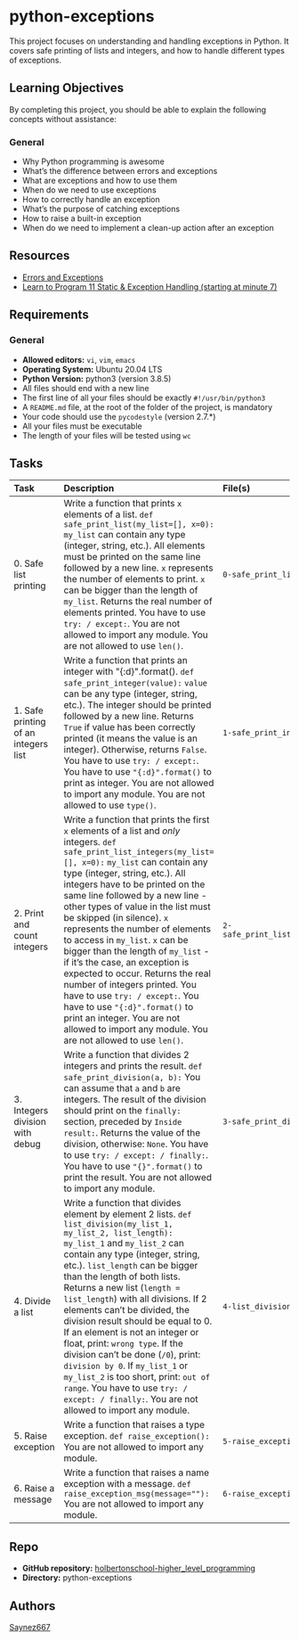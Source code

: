 # python-exceptions

This project focuses on understanding and handling exceptions in Python. It covers safe printing of lists and integers, and how to handle different types of exceptions.

## Learning Objectives

By completing this project, you should be able to explain the following concepts without assistance:

### General

*   Why Python programming is awesome
*   What’s the difference between errors and exceptions
*   What are exceptions and how to use them
*   When do we need to use exceptions
*   How to correctly handle an exception
*   What’s the purpose of catching exceptions
*   How to raise a built-in exception
*   When do we need to implement a clean-up action after an exception

## Resources

*   [Errors and Exceptions](https://docs.python.org/3/tutorial/errors.html)
*   [Learn to Program 11 Static & Exception Handling (starting at minute 7)](https://www.youtube.com/watch?v=hWxszZ9vc-o)

## Requirements

### General

*   **Allowed editors:** `vi`, `vim`, `emacs`
*   **Operating System:** Ubuntu 20.04 LTS
*   **Python Version:** python3 (version 3.8.5)
*   All files should end with a new line
*   The first line of all your files should be exactly `#!/usr/bin/python3`
*   A `README.md` file, at the root of the folder of the project, is mandatory
*   Your code should use the `pycodestyle` (version 2.7.*)
*   All your files must be executable
*   The length of your files will be tested using `wc`

## Tasks

| Task                                                          | Description                                                                                                                                                                                                                                                                                                                                      | File(s)                      |
| :------------------------------------------------------------ | :----------------------------------------------------------------------------------------------------------------------------------------------------------------------------------------------------------------------------------------------------------------------------------------------------------------------------------------------- | :--------------------------- |
| 0\. Safe list printing                                        | Write a function that prints `x` elements of a list.  `def safe_print_list(my_list=[], x=0):` `my_list` can contain any type (integer, string, etc.). All elements must be printed on the same line followed by a new line. `x` represents the number of elements to print. `x` can be bigger than the length of `my_list`. Returns the real number of elements printed. You have to use `try: / except:`. You are not allowed to import any module. You are not allowed to use `len()`. | `0-safe_print_list.py`         |
| 1\. Safe printing of an integers list                        | Write a function that prints an integer with "{:d}".format(). `def safe_print_integer(value):` `value` can be any type (integer, string, etc.). The integer should be printed followed by a new line. Returns `True` if value has been correctly printed (it means the value is an integer). Otherwise, returns `False`. You have to use `try: / except:`. You have to use `"{:d}".format()` to print as integer. You are not allowed to import any module. You are not allowed to use `type()`.                                                                                                    | `1-safe_print_integer.py`      |
| 2\. Print and count integers                                 | Write a function that prints the first `x` elements of a list and *only* integers. `def safe_print_list_integers(my_list=[], x=0):` `my_list` can contain any type (integer, string, etc.). All integers have to be printed on the same line followed by a new line - other types of value in the list must be skipped (in silence). `x` represents the number of elements to access in `my_list`. `x` can be bigger than the length of `my_list` - if it’s the case, an exception is expected to occur. Returns the real number of integers printed. You have to use `try: / except:`. You have to use `"{:d}".format()` to print an integer. You are not allowed to import any module. You are not allowed to use `len()`. | `2-safe_print_list_integers.py` |
| 3\. Integers division with debug                             | Write a function that divides 2 integers and prints the result. `def safe_print_division(a, b):`  You can assume that `a` and `b` are integers. The result of the division should print on the `finally:` section, preceded by `Inside result:`. Returns the value of the division, otherwise: `None`. You have to use `try: / except: / finally:`. You have to use `"{}".format()` to print the result. You are not allowed to import any module.                                                                                                | `3-safe_print_division.py`     |
| 4\. Divide a list                                             | Write a function that divides element by element 2 lists. `def list_division(my_list_1, my_list_2, list_length):`  `my_list_1` and `my_list_2` can contain any type (integer, string, etc.). `list_length` can be bigger than the length of both lists. Returns a new list (`length = list_length`) with all divisions. If 2 elements can’t be divided, the division result should be equal to 0. If an element is not an integer or float, print: `wrong type`. If the division can’t be done (`/0`), print: `division by 0`. If `my_list_1` or `my_list_2` is too short, print: `out of range`. You have to use `try: / except: / finally:`. You are not allowed to import any module. | `4-list_division.py`           |
| 5\. Raise exception                                           | Write a function that raises a type exception. `def raise_exception():` You are not allowed to import any module.                                                                                                                                                                                                                                                                                               | `5-raise_exception.py`         |
| 6\. Raise a message                                           | Write a function that raises a name exception with a message. `def raise_exception_msg(message=""):` You are not allowed to import any module.                                                                                                                                                                                                                                                                                           | `6-raise_exception_msg.py`     |

## Repo

*   **GitHub repository:** [holbertonschool-higher\_level\_programming](https://github.com/holbertonschool/holbertonschool-higher_level_programming)
*   **Directory:** python-exceptions

## Authors
[Saynez667](https://github.com/Saynez667)
